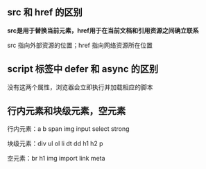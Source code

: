 ## src 和 href 的区别

**src是用于替换当前元素，href用于在当前文档和引用资源之间确立联系**

src 指向外部资源的位置；href 指向网络资源所在位置

## script 标签中 defer 和 async 的区别

没有这两个属性，浏览器会立即执行并加载相应的脚本

## 行内元素和块级元素，空元素

行内元素：a b span img input select strong

块级元素：div ul ol li dt dd h1 h2 p

空元素：br h1 img import link meta
